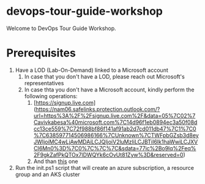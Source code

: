 # devops-tour-guide-workshop

Welcome to DevOps Tour Guide Workshop.

# Prerequisites

1. Have a LOD (Lab-On-Demand) linked to a Microsoft account
   1. In case that you don't have a LOD, please reach out Microsoft's representatives
   2. In case thta you don't have a Microsoft account, kindly perform the following operations:
      1. [https://signup.live.com] (https://nam06.safelinks.protection.outlook.com/?url=https%3A%2F%2Fsignup.live.com%2F&data=05%7C02%7Cavivkabesa%40microsoft.com%7C14d96f1eb0894ec3a50f08dcc13ce559%7C72f988bf86f141af91ab2d7cd011db47%7C1%7C0%7C638597714506986166%7CUnknown%7CTWFpbGZsb3d8eyJWIjoiMC4wLjAwMDAiLCJQIjoiV2luMzIiLCJBTiI6Ik1haWwiLCJXVCI6Mn0%3D%7C0%7C%7C%7C&sdata=77ic%2Bo9lq%2Feq%2F9gkZafPkQTOx7lDWQYk6cOvUt81Zyw%3D&reserved=0)
      2. And than [this](https://nam06.safelinks.protection.outlook.com/?url=https%3A%2F%2Fsupport.microsoft.com%2Fen-us%2Faccount-billing%2Fhow-to-create-a-new-microsoft-account-a84675c3-3e9e-17cf-2911-3d56b15c0aaf&data=05%7C02%7Cavivkabesa%40microsoft.com%7C14d96f1eb0894ec3a50f08dcc13ce559%7C72f988bf86f141af91ab2d7cd011db47%7C1%7C0%7C638597714506990799%7CUnknown%7CTWFpbGZsb3d8eyJWIjoiMC4wLjAwMDAiLCJQIjoiV2luMzIiLCJBTiI6Ik1haWwiLCJXVCI6Mn0%3D%7C0%7C%7C%7C&sdata=yq51n86hDYocmXSqBOvlWi5utK74kGDShd7w%2FiGRWuM%3D&reserved=0) one 
2. Run the init.ps1 script that will create an azure subscription, a resource group and an AKS cluster
